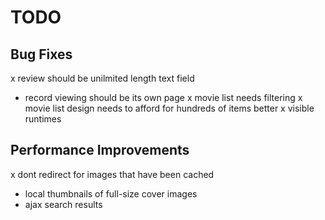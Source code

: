TODO
====

Bug Fixes
---------
  x review should be unilmited length text field
  - record viewing should be its own page
  x movie list needs filtering
  x movie list design needs to afford for hundreds of items better
  x visible runtimes



Performance Improvements
------------------------
  x dont redirect for images that have been cached
  - local thumbnails of full-size cover images
  - ajax search results






